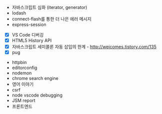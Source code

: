 - 자바스크립트 심화 (iterator, generator)
- lodash
- connect-flash를 통한 더 나은 에러 메시지
- express-session
- [x] VS Code 디버깅
- [x] HTML5 History API
- [x] 자바스크립트 세미콜론 자동 삽입의 한계 - http://weicomes.tistory.com/135
- [x] pug
- httpbin
- editorconfig
- nodemon
- chrome search engine
- 영어 이야기
- csrf
- node vscode debugging
- JSM report
- 프론트엔드